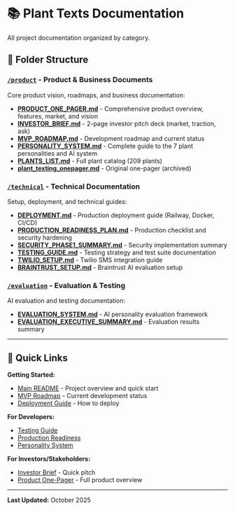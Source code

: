 # 📚 Plant Texts Documentation

All project documentation organized by category.

## 📁 Folder Structure

### [`/product`](./product/) - Product & Business Documents
Core product vision, roadmaps, and business documentation:

- **[PRODUCT_ONE_PAGER.md](./product/PRODUCT_ONE_PAGER.md)** - Comprehensive product overview, features, market, and vision
- **[INVESTOR_BRIEF.md](./product/INVESTOR_BRIEF.md)** - 2-page investor pitch deck (market, traction, ask)
- **[MVP_ROADMAP.md](./product/MVP_ROADMAP.md)** - Development roadmap and current status
- **[PERSONALITY_SYSTEM.md](./product/PERSONALITY_SYSTEM.md)** - Complete guide to the 7 plant personalities and AI system
- **[PLANTS_LIST.md](./product/PLANTS_LIST.md)** - Full plant catalog (209 plants)
- **[plant_texting_onepager.md](./product/plant_texting_onepager.md)** - Original one-pager (archived)

### [`/technical`](./technical/) - Technical Documentation
Setup, deployment, and technical guides:

- **[DEPLOYMENT.md](./technical/DEPLOYMENT.md)** - Production deployment guide (Railway, Docker, CI/CD)
- **[PRODUCTION_READINESS_PLAN.md](./technical/PRODUCTION_READINESS_PLAN.md)** - Production checklist and security hardening
- **[SECURITY_PHASE1_SUMMARY.md](./technical/SECURITY_PHASE1_SUMMARY.md)** - Security implementation summary
- **[TESTING_GUIDE.md](./technical/TESTING_GUIDE.md)** - Testing strategy and test suite documentation
- **[TWILIO_SETUP.md](./technical/TWILIO_SETUP.md)** - Twilio SMS integration guide
- **[BRAINTRUST_SETUP.md](./technical/BRAINTRUST_SETUP.md)** - Braintrust AI evaluation setup

### [`/evaluation`](./evaluation/) - Evaluation & Testing
AI evaluation and testing documentation:

- **[EVALUATION_SYSTEM.md](./evaluation/EVALUATION_SYSTEM.md)** - AI personality evaluation framework
- **[EVALUATION_EXECUTIVE_SUMMARY.md](./evaluation/EVALUATION_EXECUTIVE_SUMMARY.md)** - Evaluation results summary

---

## 🚀 Quick Links

**Getting Started:**
- [Main README](../README.md) - Project overview and quick start
- [MVP Roadmap](./product/MVP_ROADMAP.md) - Current development status
- [Deployment Guide](./technical/DEPLOYMENT.md) - How to deploy

**For Developers:**
- [Testing Guide](./technical/TESTING_GUIDE.md)
- [Production Readiness](./technical/PRODUCTION_READINESS_PLAN.md)
- [Personality System](./product/PERSONALITY_SYSTEM.md)

**For Investors/Stakeholders:**
- [Investor Brief](./product/INVESTOR_BRIEF.md) - Quick pitch
- [Product One-Pager](./product/PRODUCT_ONE_PAGER.md) - Full product overview

---

**Last Updated:** October 2025
